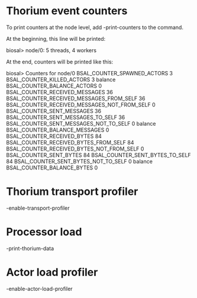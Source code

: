 # Thorium event counters

To print counters at the node level, add -print-counters to the command.


At the beginning, this line will be printed:

biosal> node/0: 5 threads, 4 workers


At the end, counters will be printed like this:

biosal> Counters for node/0
BSAL_COUNTER_SPAWNED_ACTORS 3
BSAL_COUNTER_KILLED_ACTORS 3
 balance BSAL_COUNTER_BALANCE_ACTORS 0
BSAL_COUNTER_RECEIVED_MESSAGES 36
  BSAL_COUNTER_RECEIVED_MESSAGES_FROM_SELF 36
  BSAL_COUNTER_RECEIVED_MESSAGES_NOT_FROM_SELF 0
BSAL_COUNTER_SENT_MESSAGES 36
  BSAL_COUNTER_SENT_MESSAGES_TO_SELF 36
  BSAL_COUNTER_SENT_MESSAGES_NOT_TO_SELF 0
 balance BSAL_COUNTER_BALANCE_MESSAGES 0
BSAL_COUNTER_RECEIVED_BYTES 84
  BSAL_COUNTER_RECEIVED_BYTES_FROM_SELF 84
  BSAL_COUNTER_RECEIVED_BYTES_NOT_FROM_SELF 0
BSAL_COUNTER_SENT_BYTES 84
  BSAL_COUNTER_SENT_BYTES_TO_SELF 84
 BSAL_COUNTER_SENT_BYTES_NOT_TO_SELF 0
 balance BSAL_COUNTER_BALANCE_BYTES 0


# Thorium transport profiler

-enable-transport-profiler


# Processor load

-print-thorium-data


# Actor load profiler

-enable-actor-load-profiler
